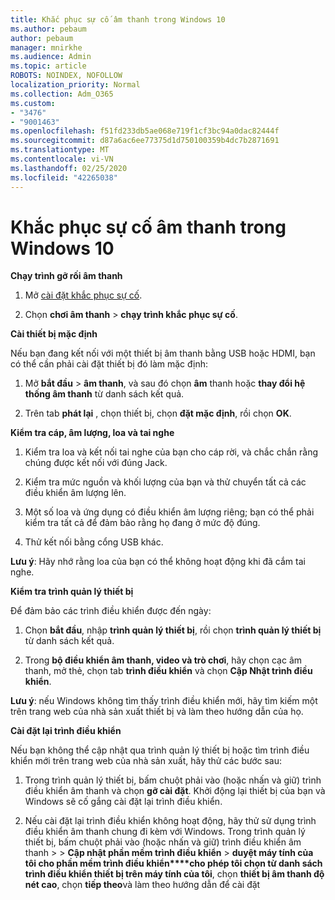 ```yaml
---
title: Khắc phục sự cố âm thanh trong Windows 10
ms.author: pebaum
author: pebaum
manager: mnirkhe
ms.audience: Admin
ms.topic: article
ROBOTS: NOINDEX, NOFOLLOW
localization_priority: Normal
ms.collection: Adm_O365
ms.custom:
- "3476"
- "9001463"
ms.openlocfilehash: f51fd233db5ae068e719f1cf3bc94a0dac82444f
ms.sourcegitcommit: d87a6ac6ee77375d1d750100359b4dc7b2871691
ms.translationtype: MT
ms.contentlocale: vi-VN
ms.lasthandoff: 02/25/2020
ms.locfileid: "42265038"
---
```

# <a name="troubleshooting-audio-issues-in-windows-10"></a>Khắc phục sự cố âm thanh trong Windows 10

**Chạy trình gỡ rối âm thanh**

1.  Mở [cài đặt khắc phục sự cố](ms-settings:troubleshoot).

2.  Chọn **chơi âm thanh** > **chạy trình khắc phục sự cố**.

**Cài thiết bị mặc định**

Nếu bạn đang kết nối với một thiết bị âm thanh bằng USB hoặc HDMI, bạn có thể cần phải cài đặt thiết bị đó làm mặc định:

1. Mở **bắt đầu** > **âm thanh**, và sau đó chọn **âm** thanh hoặc **thay đổi hệ thống âm thanh** từ danh sách kết quả.

2.  Trên tab **phát lại** , chọn thiết bị, chọn **đặt mặc định**, rồi chọn **OK**.

**Kiểm tra cáp, âm lượng, loa và tai nghe**

1. Kiểm tra loa và kết nối tai nghe của bạn cho cáp rời, và chắc chắn rằng chúng được kết nối với đúng Jack.

2. Kiểm tra mức nguồn và khối lượng của bạn và thử chuyển tất cả các điều khiển âm lượng lên.

3. Một số loa và ứng dụng có điều khiển âm lượng riêng; bạn có thể phải kiểm tra tất cả để đảm bảo rằng họ đang ở mức độ đúng.

4. Thử kết nối bằng cổng USB khác.

**Lưu ý**: Hãy nhớ rằng loa của bạn có thể không hoạt động khi đã cắm tai nghe.

**Kiểm tra trình quản lý thiết bị**

Để đảm bảo các trình điều khiển được đến ngày:

1. Chọn **bắt đầu**, nhập **trình quản lý thiết bị**, rồi chọn **trình quản lý thiết bị** từ danh sách kết quả.

2. Trong **bộ điều khiển âm thanh, video và trò chơi**, hãy chọn cạc âm thanh, mở thẻ, chọn tab **trình điều khiển** và chọn **Cập Nhật trình điều khiển**.

**Lưu ý**: nếu Windows không tìm thấy trình điều khiển mới, hãy tìm kiếm một trên trang web của nhà sản xuất thiết bị và làm theo hướng dẫn của họ.

**Cài đặt lại trình điều khiển**

Nếu bạn không thể cập nhật qua trình quản lý thiết bị hoặc tìm trình điều khiển mới trên trang web của nhà sản xuất, hãy thử các bước sau:

1. Trong trình quản lý thiết bị, bấm chuột phải vào (hoặc nhấn và giữ) trình điều khiển âm thanh và chọn **gỡ cài đặt**. Khởi động lại thiết bị của bạn và Windows sẽ cố gắng cài đặt lại trình điều khiển.

2. Nếu cài đặt lại trình điều khiển không hoạt động, hãy thử sử dụng trình điều khiển âm thanh chung đi kèm với Windows. Trong trình quản lý thiết bị, bấm chuột phải vào (hoặc nhấn và giữ) trình điều khiển âm thanh > > **Cập nhật phần mềm trình điều khiển** > **duyệt máy tính của tôi cho phần mềm trình điều khiển****cho phép tôi chọn từ danh sách trình điều khiển thiết bị trên máy tính của tôi**, chọn **thiết bị âm thanh độ nét cao**, chọn **tiếp theo**và làm theo hướng dẫn để cài đặt
